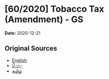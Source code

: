 # [60/2020] Tobacco Tax (Amendment) - GS

**Date:** 2020-12-21

## Original Sources

- [English](https://documents.gov.lk/view/bills/2020/12/60-2020_E.pdf)
- [සිංහල](https://documents.gov.lk/view/bills/2020/12/60-2020_S.pdf)
- [தமிழ்](https://documents.gov.lk/view/bills/2020/12/60-2020_T.pdf)
